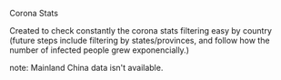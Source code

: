 Corona Stats

Created to check constantly the corona stats filtering easy by country (future steps include filtering by states/provinces, and follow how the number of infected people grew exponencially.)

note: Mainland China data isn't available.
